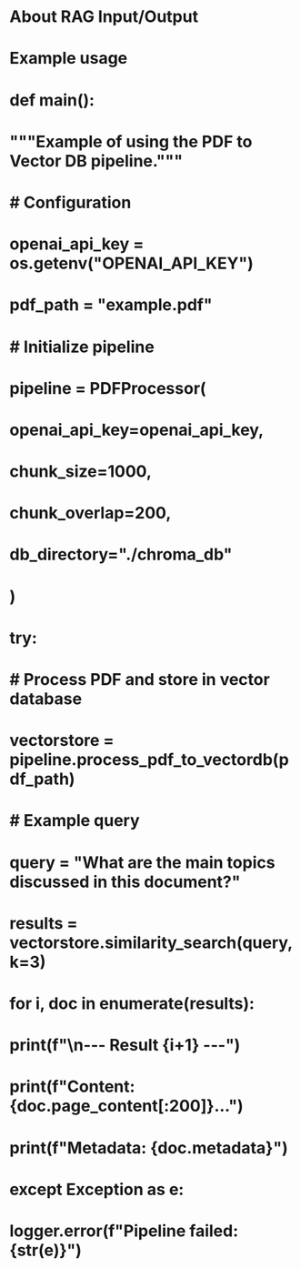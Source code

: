 # About RAG Input/Output


# Example usage
# def main():
#     """Example of using the PDF to Vector DB pipeline."""
    
#     # Configuration
#     openai_api_key = os.getenv("OPENAI_API_KEY")
#     pdf_path = "example.pdf"
    
#     # Initialize pipeline
#     pipeline = PDFProcessor(
#         openai_api_key=openai_api_key,
#         chunk_size=1000,
#         chunk_overlap=200,
#         db_directory="./chroma_db"
#     )
    
#     try:
#         # Process PDF and store in vector database
#         vectorstore = pipeline.process_pdf_to_vectordb(pdf_path)
        
#         # Example query
#         query = "What are the main topics discussed in this document?"
#         results = vectorstore.similarity_search(query, k=3)
        
#         for i, doc in enumerate(results):
#             print(f"\n--- Result {i+1} ---")
#             print(f"Content: {doc.page_content[:200]}...")
#             print(f"Metadata: {doc.metadata}")
            
#     except Exception as e:
#         logger.error(f"Pipeline failed: {str(e)}")




